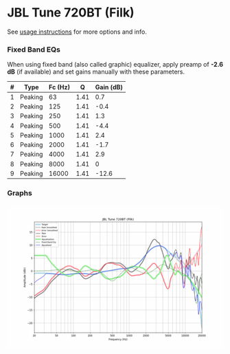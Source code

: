 # JBL Tune 720BT (Filk)
See [usage instructions](https://github.com/jaakkopasanen/AutoEq#usage) for more options and info.

### Fixed Band EQs
When using fixed band (also called graphic) equalizer, apply preamp of **-2.6 dB** (if available) and set gains manually with these parameters.

|   # | Type    |   Fc (Hz) |    Q |   Gain (dB) |
|-----|---------|-----------|------|-------------|
|   1 | Peaking |        63 | 1.41 |         0.7 |
|   2 | Peaking |       125 | 1.41 |        -0.4 |
|   3 | Peaking |       250 | 1.41 |         1.3 |
|   4 | Peaking |       500 | 1.41 |        -4.4 |
|   5 | Peaking |      1000 | 1.41 |         2.4 |
|   6 | Peaking |      2000 | 1.41 |        -1.7 |
|   7 | Peaking |      4000 | 1.41 |         2.9 |
|   8 | Peaking |      8000 | 1.41 |         0   |
|   9 | Peaking |     16000 | 1.41 |       -12.6 |

### Graphs
![](./JBL%20Tune%20720BT%20(Filk).png)

